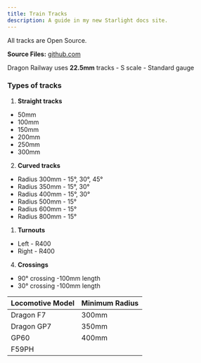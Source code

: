 ```yaml
---
title: Train Tracks
description: A guide in my new Starlight docs site.
---
```



All tracks are Open Source.

**Source Files:** [github.com](https://github.com/DragonRailway/TrainTracks)

Dragon Railway uses **22.5mm** tracks - S scale - Standard gauge

### Types of tracks
1) **Straight tracks**

 - 50mm
 - 100mm
 - 150mm
 - 200mm
 - 250mm
 - 300mm

2) **Curved tracks** 

- Radius 300mm - 15°, 30°, 45°
- Radius 350mm - 15°, 30°
- Radius 400mm - 15°, 30°
- Radius 500mm - 15°
- Radius 600mm - 15°
- Radius 800mm - 15°

  
1) **Turnouts**   

- Left - R400
- Right - R400
  
4) **Crossings**
   
- 90° crossing -100mm length
- 30° crossing -100mm length

  
| Locomotive Model | Minimum Radius |
| ---------------- | -------------- |
| Dragon F7        | 300mm          |
| Dragon GP7       | 350mm          |
| GP60             | 400mm          |
| F59PH            |                |
